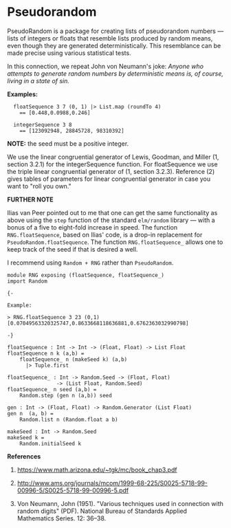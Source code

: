
# Pseudorandom

PseudoRandom is a package for creating lists of pseudorandom numbers — lists of integers or floats that resemble lists produced by random means, even though they are generated deterministically.  This resemblance can be made precise using various statistical tests.

In this connection, we repeat John von Neumann's joke: *Anyone who attempts to generate random numbers by deterministic means is, of course, living in a state of sin.*

**Examples:**

```
  floatSequence 3 7 (0, 1) |> List.map (roundTo 4)
    == [0.448,0.0988,0.246]

  integerSequence 3 8
    == [123092948, 28845728, 98310392]
```

**NOTE:** the seed must be a positive integer.

We use the linear congruential generator of Lewis, Goodman, and Miller (1, section 3.2.1) for the integerSequence function. For floatSequence we use the triple linear congruential generator of (1, section 3.2.3).  Reference (2) gives tables of parameters for linear congruential generator in case you want to "roll you own."

**FURTHER NOTE**

Ilias van Peer pointed out to me that one can get the same functionality as above using the `step` function of the standard `elm/random` library — with a bonus of a five to eight-fold increase in speed.  The function `RNG.floatSequence`, based on Ilias' code, is a drop-in replacement for `PseudoRandom.floatSequence`. The function `RNG.floatSequence_` allows one to keep track of the seed if that is desired a well.

I recommend using `Random + RNG` rather than `PseudoRandom`.


```
module RNG exposing (floatSequence, floatSequence_)
import Random

{-

Example:

> RNG.floatSequence 3 23 (0,1)
[0.07049563320325747,0.8633668118636881,0.6762363032990798]

-}

floatSequence : Int -> Int -> (Float, Float) -> List Float
floatSequence n k (a,b) =
    floatSequence_ n (makeSeed k) (a,b)
      |> Tuple.first

floatSequence_ : Int -> Random.Seed -> (Float, Float)
                -> (List Float, Random.Seed)
floatSequence_ n seed (a,b) =
    Random.step (gen n (a,b)) seed

gen : Int -> (Float, Float) -> Random.Generator (List Float)
gen n  (a, b) =
    Random.list n (Random.float a b)

makeSeed : Int -> Random.Seed
makeSeed k =
    Random.initialSeed k
```

**References**

1.  <https://www.math.arizona.edu/~tgk/mc/book_chap3.pdf>

2.  <http://www.ams.org/journals/mcom/1999-68-225/S0025-5718-99-00996-5/S0025-5718-99-00996-5.pdf>

3.  Von Neumann, John (1951). "Various techniques used in connection with random digits" (PDF). National Bureau of Standards Applied Mathematics Series. 12: 36–38.

